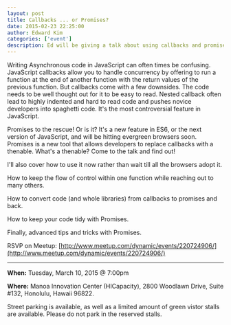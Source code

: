 ```yaml
---
layout: post
title: Callbacks ... or Promises?
date: 2015-02-23 22:25:00
author: Edward Kim
categories: ['event']
description: Ed will be giving a talk about using callbacks and promises in asynchronous JavaScript code.
---
```

Writing Asynchronous code in JavaScript can often times be confusing. JavaScript callbacks allow you to handle concurrency by offering to run a function at the end of another function with the return values of the previous function. But callbacks come with a few downsides. The code needs to be well thought out for it to be easy to read. Nested callback often lead to highly indented and hard to read code and pushes novice developers into spaghetti code. It's the most controversial feature in JavaScript. 

Promises to the rescue! Or is it? It's a new feature in ES6, or the next version of JavaScript, and will be hitting evergreen browsers soon. Promises is a new tool that allows developers to replace callbacks with a thenable. What's a thenable? Come to the talk and find out!  

I'll also cover how to use it now rather than wait till all the browsers adopt it. 

How to keep the flow of control within one function while reaching out to many others. 

How to convert code (and whole libraries) from callbacks to promises and back.

How to keep your code tidy with Promises.

Finally, advanced tips and tricks with Promises.

RSVP on Meetup: [http://www.meetup.com/dynamic/events/220724906/](http://www.meetup.com/dynamic/events/220724906/)

***

__When:__ Tuesday, March 10, 2015 @ 7:00pm

__Where:__ Manoa Innovation Center (HICapacity), 2800 Woodlawn Drive, Suite #132, Honolulu, Hawaii 96822. 

Street parking is available, as well as a limited amount of green vistor stalls are available. Please do not park in the reserved stalls.
